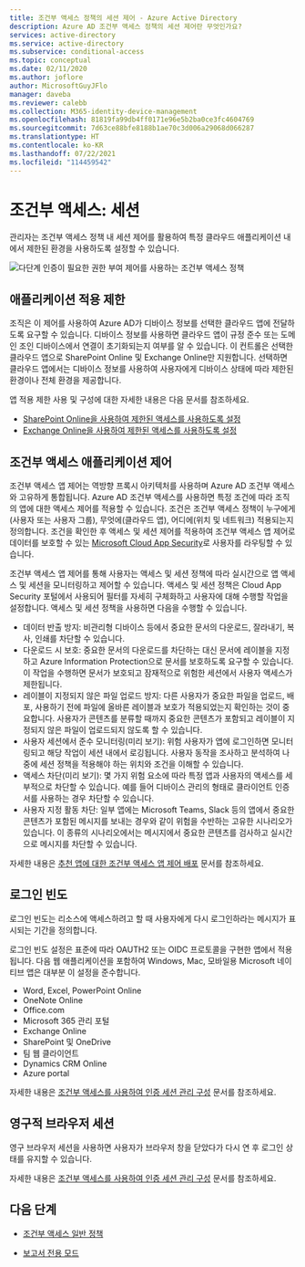 ```yaml
---
title: 조건부 액세스 정책의 세션 제어 - Azure Active Directory
description: Azure AD 조건부 액세스 정책의 세션 제어란 무엇인가요?
services: active-directory
ms.service: active-directory
ms.subservice: conditional-access
ms.topic: conceptual
ms.date: 02/11/2020
ms.author: joflore
author: MicrosoftGuyJFlo
manager: daveba
ms.reviewer: calebb
ms.collection: M365-identity-device-management
ms.openlocfilehash: 81819fa99db4ff0171e96e5b2ba0ce3fc4604769
ms.sourcegitcommit: 7d63ce88bfe8188b1ae70c3d006a29068d066287
ms.translationtype: HT
ms.contentlocale: ko-KR
ms.lasthandoff: 07/22/2021
ms.locfileid: "114459542"
---
```

# <a name="conditional-access-session"></a>조건부 액세스: 세션

관리자는 조건부 액세스 정책 내 세션 제어를 활용하여 특정 클라우드 애플리케이션 내에서 제한된 환경을 사용하도록 설정할 수 있습니다.

![다단계 인증이 필요한 권한 부여 제어를 사용하는 조건부 액세스 정책](./media/concept-conditional-access-session/conditional-access-session.png)

## <a name="application-enforced-restrictions"></a>애플리케이션 적용 제한

조직은 이 제어를 사용하여 Azure AD가 디바이스 정보를 선택한 클라우드 앱에 전달하도록 요구할 수 있습니다. 디바이스 정보를 사용하면 클라우드 앱이 규정 준수 또는 도메인 조인 디바이스에서 연결이 초기화되는지 여부를 알 수 있습니다. 이 컨트롤은 선택한 클라우드 앱으로 SharePoint Online 및 Exchange Online만 지원합니다. 선택하면 클라우드 앱에서는 디바이스 정보를 사용하여 사용자에게 디바이스 상태에 따라 제한된 환경이나 전체 환경을 제공합니다.

앱 적용 제한 사용 및 구성에 대한 자세한 내용은 다음 문서를 참조하세요.

- [SharePoint Online을 사용하여 제한된 액세스를 사용하도록 설정](/sharepoint/control-access-from-unmanaged-devices)
- [Exchange Online을 사용하여 제한된 액세스를 사용하도록 설정](https://aka.ms/owalimitedaccess)

## <a name="conditional-access-application-control"></a>조건부 액세스 애플리케이션 제어

조건부 액세스 앱 제어는 역방향 프록시 아키텍처를 사용하며 Azure AD 조건부 액세스와 고유하게 통합됩니다. Azure AD 조건부 액세스를 사용하면 특정 조건에 따라 조직의 앱에 대한 액세스 제어를 적용할 수 있습니다. 조건은 조건부 액세스 정책이 누구에게(사용자 또는 사용자 그룹), 무엇에(클라우드 앱), 어디에(위치 및 네트워크) 적용되는지 정의합니다. 조건을 확인한 후 액세스 및 세션 제어를 적용하여 조건부 액세스 앱 제어로 데이터를 보호할 수 있는 [Microsoft Cloud App Security](/cloud-app-security/what-is-cloud-app-security)로 사용자를 라우팅할 수 있습니다.

조건부 액세스 앱 제어를 통해 사용자는 액세스 및 세션 정책에 따라 실시간으로 앱 액세스 및 세션을 모니터링하고 제어할 수 있습니다. 액세스 및 세션 정책은 Cloud App Security 포털에서 사용되어 필터를 자세히 구체화하고 사용자에 대해 수행할 작업을 설정합니다. 액세스 및 세션 정책을 사용하면 다음을 수행할 수 있습니다.

- 데이터 반출 방지: 비관리형 디바이스 등에서 중요한 문서의 다운로드, 잘라내기, 복사, 인쇄를 차단할 수 있습니다.
- 다운로드 시 보호: 중요한 문서의 다운로드를 차단하는 대신 문서에 레이블을 지정하고 Azure Information Protection으로 문서를 보호하도록 요구할 수 있습니다. 이 작업을 수행하면 문서가 보호되고 잠재적으로 위험한 세션에서 사용자 액세스가 제한됩니다.
- 레이블이 지정되지 않은 파일 업로드 방지: 다른 사용자가 중요한 파일을 업로드, 배포, 사용하기 전에 파일에 올바른 레이블과 보호가 적용되었는지 확인하는 것이 중요합니다. 사용자가 콘텐츠를 분류할 때까지 중요한 콘텐츠가 포함되고 레이블이 지정되지 않은 파일이 업로드되지 않도록 할 수 있습니다.
- 사용자 세션에서 준수 모니터링(미리 보기): 위험 사용자가 앱에 로그인하면 모니터링되고 해당 작업이 세션 내에서 로깅됩니다. 사용자 동작을 조사하고 분석하여 나중에 세션 정책을 적용해야 하는 위치와 조건을 이해할 수 있습니다.
- 액세스 차단(미리 보기): 몇 가지 위험 요소에 따라 특정 앱과 사용자의 액세스를 세부적으로 차단할 수 있습니다. 예를 들어 디바이스 관리의 형태로 클라이언트 인증서를 사용하는 경우 차단할 수 있습니다.
- 사용자 지정 활동 차단: 일부 앱에는 Microsoft Teams, Slack 등의 앱에서 중요한 콘텐츠가 포함된 메시지를 보내는 경우와 같이 위험을 수반하는 고유한 시나리오가 있습니다. 이 종류의 시나리오에서는 메시지에서 중요한 콘텐츠를 검사하고 실시간으로 메시지를 차단할 수 있습니다.

자세한 내용은 [추천 앱에 대한 조건부 액세스 앱 제어 배포](/cloud-app-security/proxy-deployment-aad) 문서를 참조하세요.

## <a name="sign-in-frequency"></a>로그인 빈도

로그인 빈도는 리소스에 액세스하려고 할 때 사용자에게 다시 로그인하라는 메시지가 표시되는 기간을 정의합니다.

로그인 빈도 설정은 표준에 따라 OAUTH2 또는 OIDC 프로토콜을 구현한 앱에서 적용됩니다. 다음 웹 애플리케이션을 포함하여 Windows, Mac, 모바일용 Microsoft 네이티브 앱은 대부분 이 설정을 준수합니다.

- Word, Excel, PowerPoint Online
- OneNote Online
- Office.com
- Microsoft 365 관리 포털
- Exchange Online
- SharePoint 및 OneDrive
- 팀 웹 클라이언트
- Dynamics CRM Online
- Azure portal

자세한 내용은 [조건부 액세스를 사용하여 인증 세션 관리 구성](howto-conditional-access-session-lifetime.md#user-sign-in-frequency) 문서를 참조하세요.

## <a name="persistent-browser-session"></a>영구적 브라우저 세션

영구 브라우저 세션을 사용하면 사용자가 브라우저 창을 닫았다가 다시 연 후 로그인 상태를 유지할 수 있습니다.

자세한 내용은 [조건부 액세스를 사용하여 인증 세션 관리 구성](howto-conditional-access-session-lifetime.md#persistence-of-browsing-sessions) 문서를 참조하세요.

## <a name="next-steps"></a>다음 단계

- [조건부 액세스 일반 정책](concept-conditional-access-policy-common.md)

- [보고서 전용 모드](concept-conditional-access-report-only.md)
